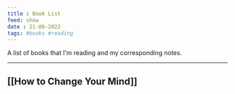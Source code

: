 ```yaml
---
title : Book List
feed: show
date : 21-06-2022
tags: #books #reading
---
```


A list of books that I'm reading and my corresponding notes.






----------
## [[How to Change Your Mind]]
